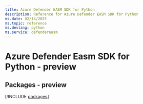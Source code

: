 ```yaml
---
title: Azure Defender EASM SDK for Python
description: Reference for Azure Defender EASM SDK for Python
ms.date: 02/14/2025
ms.topic: reference
ms.devlang: python
ms.service: defendereasm
---
```

# Azure Defender Easm SDK for Python - preview
## Packages - preview
[!INCLUDE [packages](defender-easm-index.md)]